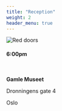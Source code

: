 ```yaml
---
title: "Reception"
weight: 2
header_menu: true
---
```


![Red doors](/images/reddoors.jpg)

#### 6:00pm

&nbsp; 

**Gamle Museet**

Dronningens gate 4

Oslo